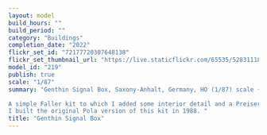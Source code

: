 ```yaml
---
layout: model
build_hours: ""
build_period: ""
category: "Buildings"
completion_date: "2022"
flickr_set_id: "72177720307648138"
flickr_set_thumbnail_url: "https://live.staticflickr.com/65535/52831118105_ccca58b328_m.jpg"
model_id: "219"
publish: true
scale: "1/87"
summary: "Genthin Signal Box, Saxony-Anhalt, Germany, HO (1/87) scale {Built 2022]

A simple Faller kit to which I added some interior detail and a Preiser figure.
I built the original Pola version of this kit in 1988. "
title: "Genthin Signal Box"
---
```



